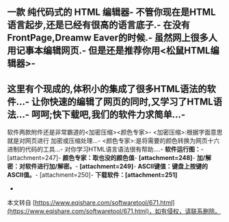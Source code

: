 一款 纯代码式的 HTML 编辑器-
不管你现在是HTML语言起步,还是已经有很高的语言底子.-
在没有FrontPage,Dreamw Eaver的时候.-
虽然网上很多人用记事本编辑网页.-
但是还是推荐你用<松鼠HTML编辑器>-
-
这里有个现成的,体积小的集成了很多HTML语法的软件...-
让你快速的编辑了网页的同时,又学习了HTML语法...-
呵呵;快下载吧,我们的软件力求简单...-
-
软件两款附件还是非常霸道的<加密压缩><颜色专家>-
<加密压缩>:根据字面意思就是对网页进行 加密或压缩处理...-
<颜色专家>:是将需要的颜色转换为网页十六进制的代码的工具...-
对你学习HTML语言语法很有帮助....-
**软件运行图：**-
\[attachment=247\]-
**颜色专家：取也没的颜色值**-
**\[attachment=248\]**-
**加/解密：对软件进行加/解密。**-
**\[attachment=249\]**-
**ASCII键值：键盘上按键的ASCII值。**-
\[attachment=250\]-
**下载软件：\[attachment=251\]**

-

本文转自 [https://www.eqishare.com/softwaretool/671.html](https://www.eqishare.com/softwaretool/671.html)，如有侵权，请联系删除。